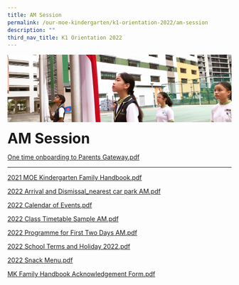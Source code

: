 ```yaml
---
title: AM Session
permalink: /our-moe-kindergarten/k1-orientation-2022/am-session
description: ""
third_nav_title: K1 Orientation 2022
---
```

![](/images/sub-banner.jpg)

**<font size=6>AM Session</font>**

[One time onboarding to Parents Gateway.pdf](/files/Our%20MOE%20Kindergarten/One%20time%20onboarding%20to%20Parents%20Gateway.pdf)

------


[2021 MOE Kindergarten Family Handbook.pdf](/files/Our%20MOE%20Kindergarten/2021%20MOE%20Kindergarten%20Family%20Handbook.pdf)

[2022 Arrival and Dismissal_nearest car park AM.pdf](/files/Our%20MOE%20Kindergarten/2022%20Arrival%20and%20Dismissal_nearest%20car%20park%20AM.pdf)

[2022 Calendar of Events.pdf](/files/Our%20MOE%20Kindergarten/2022%20Calendar%20of%20Events.pdf)

[2022 Class Timetable Sample AM.pdf](/files/Our%20MOE%20Kindergarten/2022%20Class%20Timetable%20Sample%20AM.pdf)

[2022 Programme for First Two Days AM.pdf](/files/Our%20MOE%20Kindergarten/2022%20Programme%20for%20First%20Two%20Days%20AM.pdf)

[2022 School Terms and Holiday 2022.pdf](/files/Our%20MOE%20Kindergarten/2022%20School%20Terms%20and%20Holiday%202022.pdf)

[2022 Snack Menu.pdf](/files/Our%20MOE%20Kindergarten/2022%20Snack%20Menu.pdf)

[MK Family Handbook Acknowledgement Form.pdf](/files/Our%20MOE%20Kindergarten/MK%20Family%20Handbook%20Acknowledgement%20Form.pdf)